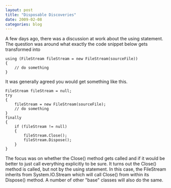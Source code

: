 ```yaml
---
layout: post
title: "Disposable Discoveries"
date: 2009-02-08
categories: blog
---
```


A few days ago, there was a discussion at work about the using statement. The question was around what exactly the code snippet below gets transformed into

```
using (FileStream fileStream = new FileStream(sourceFile))
{
    // do something
}
```

It was generally agreed you would get something like this.

```
FileStream fileStream = null;
try
{
    fileStream = new FileStream(sourceFile);
    // do something
}
finally
{
    if (fileStream != null)
    {
        fileStream.Close();
        fileStream.Dispose();
    }
}
```

The focus was on whether the Close() method gets called and if it would be better to just call everything explicitly to be sure. It turns out the Close() method is called, but not by the using statement. In this case, the FileStream inherits from System.IO.Stream which will call Close() from within its Dispose() method. A number of other &quot;base&quot; classes will also do the same.
